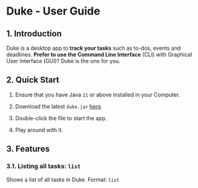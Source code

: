 # Duke - User Guide

## 1. Introduction

Duke is a desktop app to **track your tasks** such as to-dos, events and deadlines. **Prefer to use the Command Line Interface** (CLI) with Graphical User Interface (GUI)? Duke is the one for you.

## 2. Quick Start

1. Ensure that you have Java `11` or above installed in your Computer.

2. Download the latest `duke.jar` [here](https://github.com/joloong/duke/releases/tag/A-Release).

3. Double-click the file to start the app.

4. Play around with it.

## 3. Features

### 3.1. Listing all tasks: `list`

Shows a list of all tasks in Duke.
Format: `list`
